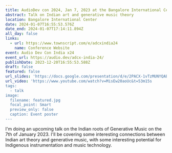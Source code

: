 ```yaml
---
title: AudioDev con 2024, Jan 7, 2023 at the Bangalore International Centre
abstract: Talk on Indian art and generative music theory
location: Bangalore International Center
date: 2024-01-07T16:55:53.576Z
date_end: 2024-01-07T17:14:11.894Z
all_day: false
links:
  - url: https://www.townscript.com/e/adcxindia24
    name: Conference Website
event: Audio Dev Con India x24
event_url: https://audio.dev/adcx-india-24/
publishDate: 2023-12-20T16:55:53.588Z
draft: false
featured: false
url_slides: 'https://docs.google.com/presentation/d/e/2PACX-1vTzMUNYQABCrlJPDiMXacUqf5JMa1ailn1upFAiS2xf657YZor9vBu9lg9Fols9oA/pub?start=false&loop=false&delayms=3000'
url_video: 'https://www.youtube.com/watch?v=MisEw20aoUc&t=53m15s
tags:
  - talk
image:
  filename: featured.jpg
  focal_point: Smart
  preview_only: false
  caption: Event poster
---
```

I'm doing an upcoming talk on the Indian roots of Generative Music on the 7th of January 2023. I'll be covering some interesting connections between Indian art theory and generative music, with some interesting potential for Indigenous instrumentation and music technology.
